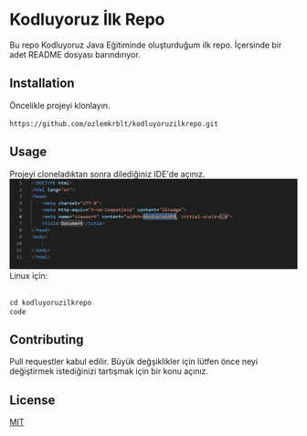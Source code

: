 # Kodluyoruz İlk Repo

Bu repo Kodluyoruz Java Eğitiminde oluşturduğum ilk repo. İçersinde bir adet README dosyası barındırıyor.

## Installation

Öncelikle projeyi klonlayın.

`https://github.com/ozlemkrblt/kodluyoruzilkrepo.git`

## Usage

Projeyi cloneladıktan sonra dilediğiniz IDE'de açınız.
![Image](./project.png)
Linux için: 

``` 

cd kodluyoruzilkrepo
code  

````

## Contributing

Pull requestler kabul edilir. Büyük değşiklikler için lütfen önce neyi değiştirmek istediğinizi tartışmak için bir konu açınız.

## License

[MIT](https://choosealicense.com/licenses/mit/) 